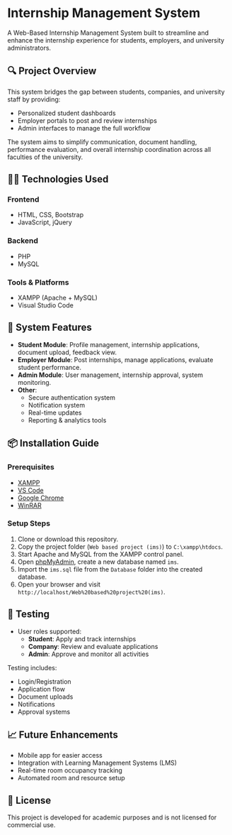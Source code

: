 
# Internship Management System

A Web-Based Internship Management System built to streamline and enhance the internship experience for students, employers, and university administrators. 

## 🔍 Project Overview

This system bridges the gap between students, companies, and university staff by providing:
- Personalized student dashboards
- Employer portals to post and review internships
- Admin interfaces to manage the full workflow

The system aims to simplify communication, document handling, performance evaluation, and overall internship coordination across all faculties of the university.

## 👨‍💻 Technologies Used

### Frontend
- HTML, CSS, Bootstrap
- JavaScript, jQuery

### Backend
- PHP
- MySQL

### Tools & Platforms
- XAMPP (Apache + MySQL)
- Visual Studio Code

## 🧩 System Features

- **Student Module**: Profile management, internship applications, document upload, feedback view.
- **Employer Module**: Post internships, manage applications, evaluate student performance.
- **Admin Module**: User management, internship approval, system monitoring.
- **Other**:
  - Secure authentication system
  - Notification system
  - Real-time updates
  - Reporting & analytics tools

## 📦 Installation Guide

### Prerequisites
- [XAMPP](https://www.apachefriends.org/download.html)
- [VS Code](https://code.visualstudio.com/download)
- [Google Chrome](https://www.google.com/chrome/)
- [WinRAR](https://www.win-rar.com/)

### Setup Steps

1. Clone or download this repository.
2. Copy the project folder (`Web based project (ims)`) to `C:\xampp\htdocs`.
3. Start Apache and MySQL from the XAMPP control panel.
4. Open [phpMyAdmin](http://localhost/phpmyadmin), create a new database named `ims`.
5. Import the `ims.sql` file from the `Database` folder into the created database.
6. Open your browser and visit `http://localhost/Web%20based%20project%20(ims)`.

## 🧪 Testing

- User roles supported:
  - **Student**: Apply and track internships
  - **Company**: Review and evaluate applications
  - **Admin**: Approve and monitor all activities

Testing includes:
- Login/Registration
- Application flow
- Document uploads
- Notifications
- Approval systems

## 📈 Future Enhancements

- Mobile app for easier access
- Integration with Learning Management Systems (LMS)
- Real-time room occupancy tracking
- Automated room and resource setup


## 📄 License

This project is developed for academic purposes and is not licensed for commercial use.




